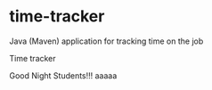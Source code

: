 # time-tracker
Java (Maven) application for tracking time on the job

Time tracker

Good Night Students!!! aaaaa
